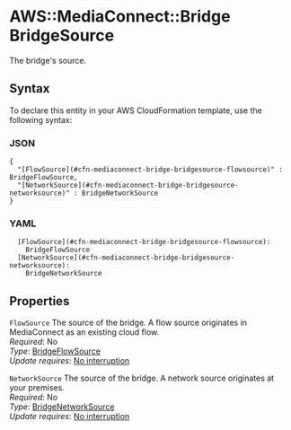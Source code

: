 # AWS::MediaConnect::Bridge BridgeSource<a name="aws-properties-mediaconnect-bridge-bridgesource"></a>

The bridge's source\. 

## Syntax<a name="aws-properties-mediaconnect-bridge-bridgesource-syntax"></a>

To declare this entity in your AWS CloudFormation template, use the following syntax:

### JSON<a name="aws-properties-mediaconnect-bridge-bridgesource-syntax.json"></a>

```
{
  "[FlowSource](#cfn-mediaconnect-bridge-bridgesource-flowsource)" : BridgeFlowSource,
  "[NetworkSource](#cfn-mediaconnect-bridge-bridgesource-networksource)" : BridgeNetworkSource
}
```

### YAML<a name="aws-properties-mediaconnect-bridge-bridgesource-syntax.yaml"></a>

```
  [FlowSource](#cfn-mediaconnect-bridge-bridgesource-flowsource): 
    BridgeFlowSource
  [NetworkSource](#cfn-mediaconnect-bridge-bridgesource-networksource): 
    BridgeNetworkSource
```

## Properties<a name="aws-properties-mediaconnect-bridge-bridgesource-properties"></a>

`FlowSource`  <a name="cfn-mediaconnect-bridge-bridgesource-flowsource"></a>
The source of the bridge\. A flow source originates in MediaConnect as an existing cloud flow\.   
*Required*: No  
*Type*: [BridgeFlowSource](aws-properties-mediaconnect-bridge-bridgeflowsource.md)  
*Update requires*: [No interruption](https://docs.aws.amazon.com/AWSCloudFormation/latest/UserGuide/using-cfn-updating-stacks-update-behaviors.html#update-no-interrupt)

`NetworkSource`  <a name="cfn-mediaconnect-bridge-bridgesource-networksource"></a>
The source of the bridge\. A network source originates at your premises\.   
*Required*: No  
*Type*: [BridgeNetworkSource](aws-properties-mediaconnect-bridge-bridgenetworksource.md)  
*Update requires*: [No interruption](https://docs.aws.amazon.com/AWSCloudFormation/latest/UserGuide/using-cfn-updating-stacks-update-behaviors.html#update-no-interrupt)